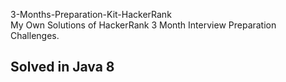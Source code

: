 3-Months-Preparation-Kit-HackerRank   
My Own Solutions of HackerRank 3 Month Interview Preparation Challenges.

##  Solved in Java 8
